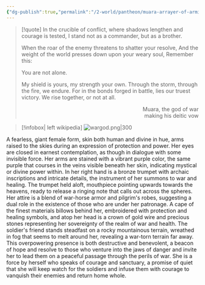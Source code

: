 ```yaml
---
{"dg-publish":true,"permalink":"/2-world/pantheon/muara-arrayer-of-armies/"}
---
```


>[!quote]
>In the crucible of conflict, where shadows lengthen and courage is tested, I stand not as a commander, but as a brother.
>
>When the roar of the enemy threatens to shatter your resolve, And the weight of the world presses down upon your weary soul, Remember this:
>
>You are not alone.
>
>My shield is yours, my strength your own. Through the storm, through the fire, we endure. For in the bonds forged in battle, lies our truest victory. We rise together, or not at all.
>
><p align="right">Muara, the god of war<br> making his deitic vow</p>

>[!infobox| left wikipedia]
>![wargod.png|300](/img/user/z_Assets/wargod.png)


A fearless, giant female form, skin both human and divine in hue, arms raised to the skies during an expression of protection and power. Her eyes are closed in earnest contemplation, as though in dialogue with some invisible force. Her arms are stained with a vibrant purple color, the same purple that courses in the veins visible beneath her skin, indicating mystical or divine power within. In her right hand is a bronze trumpet with archaic inscriptions and intricate details, the instrument of her summons to war and healing. The trumpet held aloft, mouthpiece pointing upwards towards the heavens, ready to release a ringing note that calls out across the spheres. Her attire is a blend of war-horse armor and pilgrim's robes, suggesting a dual role in the existence of those who are under her patronage. A cape of the finest materials billows behind her, embroidered with protection and healing symbols, and atop her head is a crown of gold wire and precious stones representing her sovereignty of the realm of war and health. The soldier's friend stands steadfast on a rocky mountainous terrain, wreathed in fog that seems to melt around her, revealing a war-torn terrain far away. This overpowering presence is both destructive and benevolent, a beacon of hope and resolve to those who venture into the jaws of danger and invite her to lead them on a peaceful passage through the perils of war. She is a force by herself who speaks of courage and sanctuary, a promise of quiet that she will keep watch for the soldiers and infuse them with courage to vanquish their enemies and return home whole.